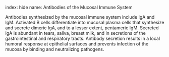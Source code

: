 index: hide
name: Antibodies of the Mucosal Immune System

Antibodies synthesized by the mucosal immune system include IgA and IgM. Activated B cells differentiate into mucosal plasma cells that synthesize and secrete dimeric IgA, and to a lesser extent, pentameric IgM. Secreted IgA is abundant in tears, saliva, breast milk, and in secretions of the gastrointestinal and respiratory tracts. Antibody secretion results in a local humoral response at epithelial surfaces and prevents infection of the mucosa by binding and neutralizing pathogens.
